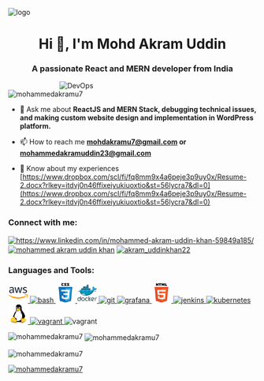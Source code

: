 ![logo](https://github.com/MohammedAkramU7/Mohd-Akram-Uddin/blob/main/Akram.png)
<h1 align="center">Hi 👋, I'm Mohd Akram Uddin</h1>
<h3 align="center">A passionate React and MERN developer from India</h3>

<img align="right" alt="DevOps" width="400" src="https://camo.githubusercontent.com/6f927365ba0fec8bd6e97bdcb9837c500515600a8c1bcc100f3c7a5287c6889e/68747470733a2f2f6c66736f6c7574696f6e732e6e65742f77702d636f6e74656e742f75706c6f6164732f323032312f31322f46756c6c2d537461636b2d446576656c6f706d656e742d46656174757265642d496d6167652d4c6576656c466976652d536f6c7574696f6e732e676966" >

<p align="left"> <img src="https://komarev.com/ghpvc/?username=mohammedakramu7&label=Profile%20views&color=0e75b6&style=flat" alt="mohammedakramu7" /> </p>



- 💬 Ask me about **ReactJS and MERN Stack, debugging technical issues, and making custom website design and implementation in WordPress platform.**

- 📫 How to reach me **mohdakramu7@gmail.com or mohammedakramuddin23@gmail.com**

- 📄 Know about my experiences [https://www.dropbox.com/scl/fi/fq8mm9x4a6peje3p9uy0x/Resume-2.docx?rlkey=itdvj0n46ffixeiyukiuoxtio&st=56lycra7&dl=0](https://www.dropbox.com/scl/fi/fq8mm9x4a6peje3p9uy0x/Resume-2.docx?rlkey=itdvj0n46ffixeiyukiuoxtio&st=56lycra7&dl=0)

<h3 align="left">Connect with me:</h3>
<p align="left">
<a href="https://linkedin.com/in/https://www.linkedin.com/in/mohammed-akram-uddin-khan-59849a185/" target="blank"><img align="center" src="https://raw.githubusercontent.com/rahuldkjain/github-profile-readme-generator/master/src/images/icons/Social/linked-in-alt.svg" alt="https://www.linkedin.com/in/mohammed-akram-uddin-khan-59849a185/" height="30" width="40" /></a>
<a href="https://fb.com/mohammed akram uddin khan" target="blank"><img align="center" src="https://raw.githubusercontent.com/rahuldkjain/github-profile-readme-generator/master/src/images/icons/Social/facebook.svg" alt="mohammed akram uddin khan" height="30" width="40" /></a>
<a href="https://instagram.com/akram_uddinkhan22" target="blank"><img align="center" src="https://raw.githubusercontent.com/rahuldkjain/github-profile-readme-generator/master/src/images/icons/Social/instagram.svg" alt="akram_uddinkhan22" height="30" width="40" /></a>
</p>

<h3 align="left">Languages and Tools:</h3>
<p align="left"> <a href="https://aws.amazon.com" target="_blank" rel="noreferrer"> <img src="https://raw.githubusercontent.com/devicons/devicon/master/icons/amazonwebservices/amazonwebservices-original-wordmark.svg" alt="aws" width="40" height="40"/> </a> <a href="https://www.gnu.org/software/bash/" target="_blank" rel="noreferrer"> <img src="https://www.vectorlogo.zone/logos/gnu_bash/gnu_bash-icon.svg" alt="bash" width="40" height="40"/> </a> <a href="https://www.w3schools.com/css/" target="_blank" rel="noreferrer"> <img src="https://raw.githubusercontent.com/devicons/devicon/master/icons/css3/css3-original-wordmark.svg" alt="css3" width="40" height="40"/> </a> <a href="https://www.docker.com/" target="_blank" rel="noreferrer"> <img src="https://raw.githubusercontent.com/devicons/devicon/master/icons/docker/docker-original-wordmark.svg" alt="docker" width="40" height="40"/> </a> <a href="https://git-scm.com/" target="_blank" rel="noreferrer"> <img src="https://www.vectorlogo.zone/logos/git-scm/git-scm-icon.svg" alt="git" width="40" height="40"/> </a> <a href="https://grafana.com" target="_blank" rel="noreferrer"> <img src="https://www.vectorlogo.zone/logos/grafana/grafana-icon.svg" alt="grafana" width="40" height="40"/> </a> <a href="https://www.w3.org/html/" target="_blank" rel="noreferrer"> <img src="https://raw.githubusercontent.com/devicons/devicon/master/icons/html5/html5-original-wordmark.svg" alt="html5" width="40" height="40"/> </a> <a href="https://www.jenkins.io" target="_blank" rel="noreferrer"> <img src="https://www.vectorlogo.zone/logos/jenkins/jenkins-icon.svg" alt="jenkins" width="40" height="40"/> </a> <a href="https://kubernetes.io" target="_blank" rel="noreferrer"> <img src="https://www.vectorlogo.zone/logos/kubernetes/kubernetes-icon.svg" alt="kubernetes" width="40" height="40"/> </a> <a href="https://www.linux.org/" target="_blank" rel="noreferrer"> <img src="https://raw.githubusercontent.com/devicons/devicon/master/icons/linux/linux-original.svg" alt="linux" width="40" height="40"/> </a> <a href="https://www.vagrantup.com/" target="_blank" rel="noreferrer"> <img src="	https://gurzu.com/img/gurzu/mern-stack-01.webp" alt="vagrant" width="40" height="40"/> </a> <img src="" alt="vagrant" width="40" height="40"/> </a> </p>

<p><img align="left" src="https://github-readme-stats.vercel.app/api/top-langs?username=mohammedakramu7&show_icons=true&locale=en&layout=compact" alt="mohammedakramu7" /></p>

<p>&nbsp;<img align="center" src="https://github-readme-stats.vercel.app/api?username=mohammedakramu7&show_icons=true&locale=en" alt="mohammedakramu7" /></p>

<p><img align="center" src="https://github-readme-streak-stats.herokuapp.com/?user=mohammedakramu7&" alt="mohammedakramu7" /></p>
<p align="left"> <a href="https://github.com/ryo-ma/github-profile-trophy"><img src="https://github-profile-trophy.vercel.app/?username=mohammedakramu7" alt="mohammedakramu7" /></a> </p>
